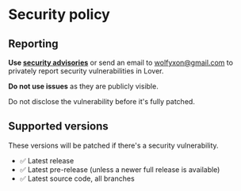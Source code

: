 # Security policy
## Reporting
**Use [security advisories](https://github.com/Wolfyxon/lover/security/advisories/new)** or send an email to [wolfyxon@gmail.com](mailto:wolfyxon@gmail.com) to privately report security vulnerabilities in Lover.

**Do not use issues** as they are publicly visible.

Do not disclose the vulnerability before it's fully patched.

## Supported versions
These versions will be patched if there's a security vulnerability.

- ✅ Latest release
- ✅ Latest pre-release (unless a newer full release is available)
- ✅ Latest source code, all branches
